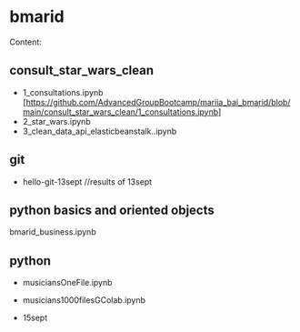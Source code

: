 # bmarid
Content:

## consult_star_wars_clean

* 1_consultations.ipynb [https://github.com/AdvancedGroupBootcamp/mariia_bai_bmarid/blob/main/consult_star_wars_clean/1_consultations.ipynb]
* 2_star_wars.ipynb
* 3_clean_data_api_elasticbeanstalk..ipynb

## git

* hello-git-13sept //results of 13sept

## python basics and oriented objects

bmarid_business.ipynb

## python

* musiciansOneFile.ipynb

* musicians1000filesGColab.ipynb

* 15sept
